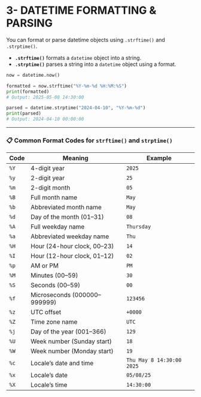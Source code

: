 # 3- DATETIME FORMATTING & PARSING

You can format or parse datetime objects using `.strftime()` and `.strptime()`.

- **`.strftime()`** formats a `datetime` object into a string.
- **`.strptime()`** parses a string into a `datetime` object using a format.

```python
now = datetime.now()

formatted = now.strftime("%Y-%m-%d %H:%M:%S")
print(formatted)
# Output: 2025-05-08 14:30:00

parsed = datetime.strptime("2024-04-10", "%Y-%m-%d")
print(parsed)
# Output: 2024-04-10 00:00:00

```

---

### 📋 **Common Format Codes for `strftime()` and `strptime()`**

| Code   | Meaning                       | Example                     |
| ------ | ----------------------------- | --------------------------- |
| `%Y` | 4-digit year                  | `2025`                    |
| `%y` | 2-digit year                  | `25`                      |
| `%m` | 2-digit month                 | `05`                      |
| `%B` | Full month name               | `May`                     |
| `%b` | Abbreviated month name        | `May`                     |
| `%d` | Day of the month (01–31)     | `08`                      |
| `%A` | Full weekday name             | `Thursday`                |
| `%a` | Abbreviated weekday name      | `Thu`                     |
| `%H` | Hour (24-hour clock, 00–23)  | `14`                      |
| `%I` | Hour (12-hour clock, 01–12)  | `02`                      |
| `%p` | AM or PM                      | `PM`                      |
| `%M` | Minutes (00–59)              | `30`                      |
| `%S` | Seconds (00–59)              | `00`                      |
| `%f` | Microseconds (000000–999999) | `123456`                  |
| `%z` | UTC offset                    | `+0000`                   |
| `%Z` | Time zone name                | `UTC`                     |
| `%j` | Day of the year (001–366)    | `129`                     |
| `%U` | Week number (Sunday start)    | `18`                      |
| `%W` | Week number (Monday start)    | `19`                      |
| `%c` | Locale’s date and time       | `Thu May 8 14:30:00 2025` |
| `%x` | Locale’s date                | `05/08/25`                |
| `%X` | Locale’s time                | `14:30:00`                |
